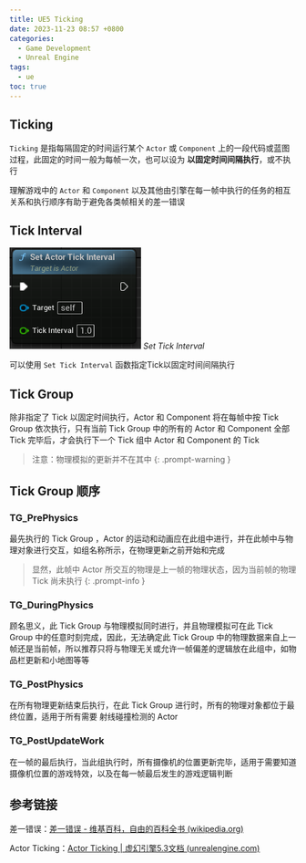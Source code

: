 ```yaml
---
title: UE5 Ticking
date: 2023-11-23 08:57 +0800
categories:
  - Game Development
  - Unreal Engine
tags:
  - ue
toc: true
---
```

## Ticking

`Ticking` 是指每隔固定的时间运行某个 `Actor` 或 `Component` 上的一段代码或蓝图过程，此固定的时间一般为每帧一次，也可以设为 **以固定时间间隔执行**，或不执行

理解游戏中的 `Actor` 和 `Component` 以及其他由引擎在每一帧中执行的任务的相互关系和执行顺序有助于避免各类帧相关的差一错误

## Tick Interval

![SetTickInterval](/assets/img/20231123/SetTickInterval.png)
_Set Tick Interval_

可以使用 `Set Tick Interval` 函数指定Tick以固定时间间隔执行

## Tick Group

除非指定了 Tick 以固定时间执行，Actor 和 Component 将在每帧中按 Tick Group 依次执行，只有当前 Tick Group 中的所有的 Actor 和 Component 全部 Tick 完毕后，才会执行下一个 Tick 组中 Actor 和 Component 的 Tick

> 注意：物理模拟的更新并不在其中
{: .prompt-warning }

## Tick Group 顺序

### TG_PrePhysics

最先执行的 Tick Group ，Actor 的运动和动画应在此组中进行，并在此帧中与物理对象进行交互，如组名称所示，在物理更新之前开始和完成

> 显然，此帧中 Actor 所交互的物理是上一帧的物理状态，因为当前帧的物理 Tick 尚未执行
{: .prompt-info }

### TG_DuringPhysics

顾名思义，此 Tick Group 与物理模拟同时进行，并且物理模拟可在此 Tick Group 中的任意时刻完成，因此，无法确定此 Tick Group 中的物理数据来自上一帧还是当前帧，所以推荐只将与物理无关或允许一帧偏差的逻辑放在此组中，如物品栏更新和小地图等等

### TG_PostPhysics

在所有物理更新结束后执行，在此 Tick Group 进行时，所有的物理对象都位于最终位置，适用于所有需要 射线碰撞检测的 Actor

### TG_PostUpdateWork

在一帧的最后执行，当此组执行时，所有摄像机的位置更新完毕，适用于需要知道摄像机位置的游戏特效，以及在每一帧最后发生的游戏逻辑判断
## 参考链接

差一错误：[差一错误 - 维基百科，自由的百科全书 (wikipedia.org)](https://zh.wikipedia.org/wiki/%E5%B7%AE%E4%B8%80%E9%94%99%E8%AF%AF)

Actor Ticking：[Actor Ticking | 虚幻引擎5.3文档 (unrealengine.com)](https://docs.unrealengine.com/5.3/zh-CN/actor-ticking-in-unreal-engine/)
